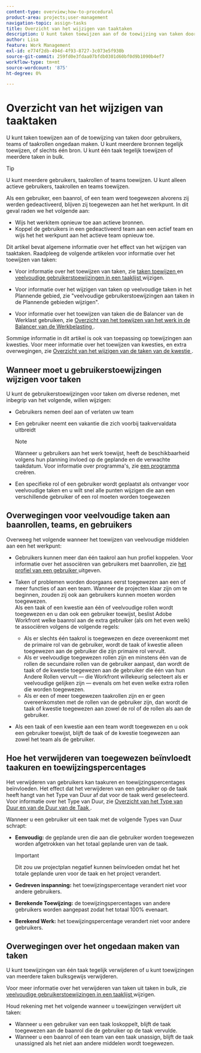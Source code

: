 ```yaml
---
content-type: overview;how-to-procedural
product-area: projects;user-management
navigation-topic: assign-tasks
title: Overzicht van het wijzigen van taaktaken
description: U kunt taken toewijzen aan of de toewijzing van taken door gebruikers, teams of taakrollen ongedaan maken. U kunt meerdere bronnen tegelijk toewijzen, of slechts één bron. U kunt één taak tegelijk toewijzen of meerdere taken in bulk.
author: Lisa
feature: Work Management
exl-id: e774f2db-494d-4f93-8727-3c073e5f930b
source-git-commit: 259fd0e3fdaa07bfdb0301d60bf0d9b1090b4ef7
workflow-type: tm+mt
source-wordcount: '875'
ht-degree: 0%

---
```


# Overzicht van het wijzigen van taaktaken

U kunt taken toewijzen aan of de toewijzing van taken door gebruikers, teams of taakrollen ongedaan maken. U kunt meerdere bronnen tegelijk toewijzen, of slechts één bron. U kunt één taak tegelijk toewijzen of meerdere taken in bulk.

>[!TIP]
>
>U kunt meerdere gebruikers, taakrollen of teams toewijzen. U kunt alleen actieve gebruikers, taakrollen en teams toewijzen.
>
>Als een gebruiker, een baanrol, of een team werd toegewezen alvorens zij werden gedeactiveerd, blijven zij toegewezen aan het het werkpunt. In dit geval raden we het volgende aan:
>
>* Wijs het werkitem opnieuw toe aan actieve bronnen.
>* Koppel de gebruikers in een gedeactiveerd team aan een actief team en wijs het het werkpunt aan het actieve team opnieuw toe.
>

Dit artikel bevat algemene informatie over het effect van het wijzigen van taaktaken. Raadpleeg de volgende artikelen voor informatie over het toewijzen van taken:

* Voor informatie over het toewijzen van taken, zie [ taken toewijzen ](../../../manage-work/tasks/assign-tasks/assign-tasks.md) en [ veelvoudige gebruikerstoewijzingen in een taaklijst ](../../../manage-work/tasks/assign-tasks/modify-multiple-assignments-in-task-list.md) wijzigen.

* Voor informatie over het wijzigen van taken op veelvoudige taken in het Plannende gebied, zie &quot;veelvoudige gebruikerstoewijzingen aan taken in de Plannende gebieden wijzigen&quot;.
* Voor informatie over het toewijzen van taken die de Balancer van de Werklast gebruiken, zie [ Overzicht van het toewijzen van het werk in de Balancer van de Werkbelasting ](../../../resource-mgmt/workload-balancer/assign-work-in-workload-balancer.md).

Sommige informatie in dit artikel is ook van toepassing op toewijzingen aan kwesties. Voor meer informatie over het toewijzen van kwesties, en extra overwegingen, zie [ Overzicht van het wijzigen van de taken van de kwestie ](../../../manage-work/issues/manage-issues/modify-issue-assignments-overview.md).

## Wanneer moet u gebruikerstoewijzingen wijzigen voor taken

U kunt de gebruikerstoewijzingen voor taken om diverse redenen, met inbegrip van het volgende, willen wijzigen:

* Gebruikers nemen deel aan of verlaten uw team
* Een gebruiker neemt een vakantie die zich voorbij taakvervaldata uitbreidt

  >[!NOTE]
  >
  >Wanneer u gebruikers aan het werk toewijst, heeft de beschikbaarheid volgens hun planning invloed op de geplande en de verwachte taakdatum. Voor informatie over programma&#39;s, zie [ een programma ](../../../administration-and-setup/set-up-workfront/configure-timesheets-schedules/create-schedules.md) creëren.

* Een specifieke rol of een gebruiker wordt geplaatst als ontvanger voor veelvoudige taken en u wilt snel alle punten wijzigen die aan een verschillende gebruiker of een rol moeten worden toegewezen

## Overwegingen voor veelvoudige taken aan baanrollen, teams, en gebruikers

Overweeg het volgende wanneer het toewijzen van veelvoudige middelen aan een het werkpunt:

* Gebruikers kunnen meer dan één taakrol aan hun profiel koppelen. Voor informatie over het associëren van gebruikers met baanrollen, zie [ het profiel van een gebruiker ](../../../administration-and-setup/add-users/create-and-manage-users/edit-a-users-profile.md) uitgeven.

* Taken of problemen worden doorgaans eerst toegewezen aan een of meer functies of aan een team. Wanneer de projecten klaar zijn om te beginnen, zouden zij ook aan gebruikers kunnen moeten worden toegewezen.\
  Als een taak of een kwestie aan één of veelvoudige rollen wordt toegewezen en u dan ook een gebruiker toewijst, beslist Adobe Workfront welke baanrol aan de extra gebruiker (als om het even welk) te associëren volgens de volgende regels:

   * Als er slechts één taakrol is toegewezen en deze overeenkomt met de primaire rol van de gebruiker, wordt de taak of kwestie alleen toegewezen aan de gebruiker die zijn primaire rol vervult.
   * Als er veelvoudige toegewezen rollen zijn en minstens één van de rollen de secundaire rollen van de gebruiker aanpast, dan wordt de taak of de kwestie toegewezen aan de gebruiker die één van hun Andere Rollen vervult — die Workfront willekeurig selecteert als er veelvoudige gelijken zijn — evenals om het even welke extra rollen die worden toegewezen.
   * Als er een of meer toegewezen taakrollen zijn en er geen overeenkomsten met de rollen van de gebruiker zijn, dan wordt de taak of kwestie toegewezen aan zowel de rol of de rollen als aan de gebruiker.

* Als een taak of een kwestie aan een team wordt toegewezen en u ook een gebruiker toewijst, blijft de taak of de kwestie toegewezen aan zowel het team als de gebruiker.

## Hoe het verwijderen van toegewezen beïnvloedt taakuren en toewijzingspercentages

Het verwijderen van gebruikers kan taakuren en toewijzingspercentages beïnvloeden. Het effect dat het verwijderen van een gebruiker op de taak heeft hangt van het Type van Duur af dat voor de taak werd geselecteerd. Voor informatie over het Type van Duur, zie [ Overzicht van het Type van Duur en van de Duur van de Taak ](../../../manage-work/tasks/taskdurtn/task-duration-and-duration-type.md).

Wanneer u een gebruiker uit een taak met de volgende Types van Duur schrapt:

* **Eenvoudig:** de geplande uren die aan die gebruiker worden toegewezen worden afgetrokken van het totaal geplande uren van de taak.

  >[!IMPORTANT]
  >
  >Dit zou uw projectplan negatief kunnen beïnvloeden omdat het het totale geplande uren voor de taak en het project verandert.

* **Gedreven inspanning:** het toewijzingspercentage verandert niet voor andere gebruikers.
* **Berekende Toewijzing:** de toewijzingspercentages van andere gebruikers worden aangepast zodat het totaal 100% evenaart.
* **Berekend Werk:** het toewijzingspercentage verandert niet voor andere gebruikers.

## Overwegingen over het ongedaan maken van taken

U kunt toewijzingen van één taak tegelijk verwijderen of u kunt toewijzingen van meerdere taken bulksgewijs verwijderen.

Voor meer informatie over het verwijderen van taken uit taken in bulk, zie [ veelvoudige gebruikerstoewijzingen in een taaklijst ](../../../manage-work/tasks/assign-tasks/modify-multiple-assignments-in-task-list.md) wijzigen.

Houd rekening met het volgende wanneer u toewijzingen verwijdert uit taken:

* Wanneer u een gebruiker van een taak loskoppelt, blijft de taak toegewezen aan de baanrol die de gebruiker op de taak vervulde.
* Wanneer u een baanrol of een team van een taak unassign, blijft de taak unassigned als het niet aan andere middelen wordt toegewezen.
